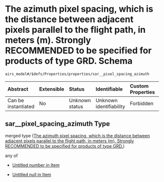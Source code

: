 # The azimuth pixel spacing, which is the distance between adjacent pixels parallel to the flight path, in meters (m). Strongly RECOMMENDED to be specified for products of type GRD. Schema

```txt
airs_model#/$defs/Properties/properties/sar__pixel_spacing_azimuth
```



| Abstract            | Extensible | Status         | Identifiable            | Custom Properties | Additional Properties | Access Restrictions | Defined In                                                      |
| :------------------ | :--------- | :------------- | :---------------------- | :---------------- | :-------------------- | :------------------ | :-------------------------------------------------------------- |
| Can be instantiated | No         | Unknown status | Unknown identifiability | Forbidden         | Allowed               | none                | [model.schema.json\*](model.schema.json "open original schema") |

## sar\_\_pixel\_spacing\_azimuth Type

merged type ([The azimuth pixel spacing, which is the distance between adjacent pixels parallel to the flight path, in meters (m). Strongly RECOMMENDED to be specified for products of type GRD.](model-defs-properties-properties-the-azimuth-pixel-spacing-which-is-the-distance-between-adjacent-pixels-parallel-to-the-flight-path-in-meters-m-strongly-recommended-to-be-specified-for-products-of-type-grd.md))

any of

* [Untitled number in Item](model-defs-properties-properties-the-azimuth-pixel-spacing-which-is-the-distance-between-adjacent-pixels-parallel-to-the-flight-path-in-meters-m-strongly-recommended-to-be-specified-for-products-of-type-grd-anyof-0.md "check type definition")

* [Untitled null in Item](model-defs-properties-properties-the-azimuth-pixel-spacing-which-is-the-distance-between-adjacent-pixels-parallel-to-the-flight-path-in-meters-m-strongly-recommended-to-be-specified-for-products-of-type-grd-anyof-1.md "check type definition")
